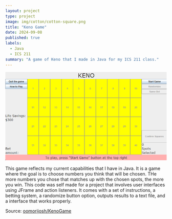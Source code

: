 ```yaml
---
layout: project
type: project
image: img/cotton/cotton-square.png
title: "Keno Game"
date: 2024-09-08
published: true
labels:
  - Java
  - ICS 211
summary: "A game of Keno that I made in Java for my ICS 211 class."
---
```


<img class="img-fluid" src="../img/EasyKeno.png">

This game reflects my current capabilities that I have in Java. It is a game where the goal is to choose numbers you think that will be chosen.  THe more numbers you chose that matches up with the chosen spots, the more you win.  This code was self made for a project that involves user interfaces using JFrame and action listeners.  It comes with a set of instructions, a betting system, a randomize button option, outputs results to a text file, and a interface that works properly.





Source: <a href="https://github.com/oomorijosh/Keno-Game"><i class="large github icon "></i>oomorijosh/KenoGame</a>
